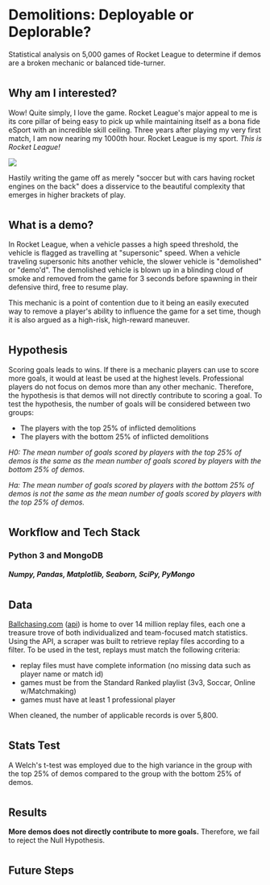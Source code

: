 # Demolitions: Deployable or Deplorable?
Statistical analysis on 5,000 games of Rocket League to determine if demos are a broken mechanic or balanced tide-turner. 
#
#
## Why am I interested?
Wow! Quite simply, I love the game.  Rocket League's major appeal to me is its core pillar of being easy to pick up while maintaining itself as a bona fide eSport with an incredible skill ceiling.  Three years after playing my very first match, I am now nearing my 1000th hour.  Rocket League is my sport.  _This is Rocket League!_


[![](http://img.youtube.com/vi/KNG7r1n6Jk8/0.jpg)](http://www.youtube.com/watch?v=KNG7r1n6Jk8 "Best Goal In RL History")

Hastily writing the game off as merely "soccer but with cars having rocket engines on the back" does a disservice to the beautiful complexity that emerges in higher brackets of play.  
#
## What is a demo?
In Rocket League, when a vehicle passes a high speed threshold, the vehicle is flagged as travelling at "supersonic" speed.  When a vehicle traveling supersonic hits another vehicle, the slower vehicle is "demolished" or "demo'd".  The demolished vehicle is blown up in a blinding cloud of smoke and removed from the game for 3 seconds before spawning in their defensive third, free to resume play.

This mechanic is a point of contention due to it being an easily executed way to remove a player's ability to influence the game for a set time, though it is also argued as a high-risk, high-reward maneuver.
#
## Hypothesis
Scoring goals leads to wins. If there is a mechanic players can use to score more goals, it would at least be used at the highest levels. Professional players do not focus on demos more than any other mechanic. Therefore, the hypothesis is that demos will not directly contribute to scoring a goal. To test the hypothesis, the number of goals will be considered between two groups:
* The players with the top 25% of inflicted demolitions
* The players with the bottom 25% of inflicted demolitions

_H0: The mean number of goals scored by players with the top 25% of demos is the same as the mean number of goals scored by players with the bottom 25% of demos._

_Ha: The mean number of goals scored by players with the bottom 25% of demos is not the same as the mean number of goals scored by players with the top 25% of demos._
#
## Workflow and Tech Stack
### Python 3 and MongoDB
##### Numpy, Pandas, Matplotlib, Seaborn, SciPy, PyMongo 
#
## Data
[Ballchasing.com](https://ballchasing.com/) ([api](https://ballchasing.com/doc/api)) is home to over 14 million replay files, each one a treasure trove of both individualized and team-focused match statistics. Using the API, a scraper was built to retrieve replay files according to a filter. To be used in the test, replays must match the following criteria:
* replay files must have complete information (no missing data such as player name or match id)
* games must be from the Standard Ranked playlist (3v3, Soccar, Online w/Matchmaking)
* games must have at least 1 professional player

When cleaned, the number of applicable records is over 5,800.
#
## Stats Test
A Welch's t-test was employed due to the high variance in the group with the top 25% of demos compared to the group with the bottom 25% of demos.
#
## Results
**More demos does not directly contribute to more goals.** Therefore, we fail to reject the Null Hypothesis. 
#
## Future Steps
###